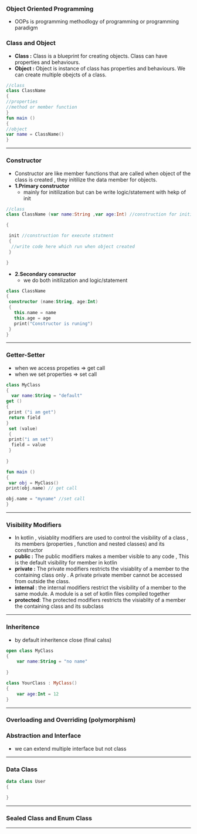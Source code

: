 ### **Object Oriented Programming**
- OOPs is programming methodlogy of programming or programming paradigm

### **Class and Object**
- **Class :** Class is a blueprint for creating objects. Class can have properties and behaviours.
- **Object :** Object is instance of class has properties and behaviours. We can create multiple obejcts of a class.
```kotlin
//class
class ClassName
{
//properties
//method or member function  
}
fun main ()
{
//object
var name = ClassName()
}

```

---
### **Constructor**
- Constructor are like member functions that are called when object of the class is created , they initilize the data member for objects.
- **1.Primary constructor**
	- mainly for initilization but can be write logic/statement with hekp of init 
```kotlin
//class
class ClassName (var name:String ,var age:Int) //construction for initilization 

{

 init //construction for execute statment 
 {
  //write code here which run when object created
 }

}
```
- **2.Secondary consructor**
	- we do both initilization and logic/statement  
```kotlin
class ClassName
{
 constructor (name:String, age:Int)
 {
   this.name = name
   this.age = age
   print("Constructor is runing")
 }
}
```
---
### **Getter-Setter**
- when we access propeties => get call
- when we set properties => set call

```kotlin
class MyClass 
{
  var name:String = "default"
get ()
{
 print ("i am get")
 return field
}
 set (value)
 {
 print("i am set")
  field = value
 }
  
}

fun main ()
{
 var obj = MyClass()
print(obj.name) // get call

obj.name = "myname" //set call
}

```

---
### **Visibility Modifiers**
- In kotlin , visiablity modifiers are used to control the visibility of a class , its members (properties , function and nested classes) and its constructor
- **public :** The public modifiers makes a member visible to any code , This is the default visibility for member in kotlin
- **private :** The private modifiers restricts the visiablity of a member to the containing class only . A private private member cannot be accessed from outside the class.
- **internal** : the internal modifiers restrict the visibility of a member to the same module. A module is a set of kotlin files compiled together
- **protected**: The protected modifiers restricts the visiablity of a member the containing class and its subclass

---
### **Inheritence**
- by default inheritence close (final calss)
```kotlin
open class MyClass
{
    var name:String = "no name"
    
}

class YourClass : MyClass()
{
    var age:Int = 12
}
```

---

### **Overloading and Overriding (polymorphism)**


### **Abstraction and Interface**
- we can extend multiple interface but not class
---

### **Data Class**
```kotlin
data class User
{

}
```

---
### **Sealed Class and Enum Class** 

---
